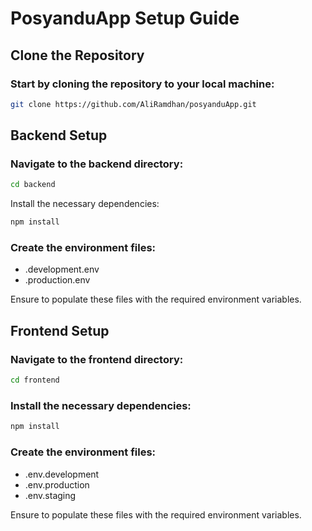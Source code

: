 # PosyanduApp Setup Guide

## Clone the Repository

### Start by cloning the repository to your local machine:

```bash
git clone https://github.com/AliRamdhan/posyanduApp.git
```

## Backend Setup

### Navigate to the backend directory:

```bash
cd backend
```

Install the necessary dependencies:

```bash
npm install
```

### Create the environment files:

- .development.env
- .production.env

Ensure to populate these files with the required environment variables.

## Frontend Setup

### Navigate to the frontend directory:

```bash
cd frontend
```

### Install the necessary dependencies:

```bash
npm install
```

### Create the environment files:

- .env.development
- .env.production
- .env.staging

Ensure to populate these files with the required environment variables.
